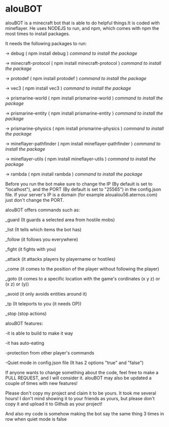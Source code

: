 # alouBOT
alouBOT is a minecraft bot that is able to do helpful things.It is coded with mineflayer. He uses NODEJS to run, and npm, which 
comes with npm the most times to install packages.

It needs the following packages to run:

-> debug                 ( npm install debug )                    _command to install the package_

-> minecraft-protocol    ( npm install minecraft-protocol )       _command to install the package_

-> protodef              ( npm install protodef )                 _command to install the package_

-> vec3                  ( npm install vec3 )                     _command to install the package_

-> prismarine-world      ( npm install prismarine-world )         _command to install the package_

-> prismarine-entity     ( npm install prismarine-entity )        _command to install the package_

-> prismarine-physics    ( npm install prismarine-physics )       _command to install the package_

-> mineflayer-pathfinder ( npm install mineflayer-pathfinder )    _command to install the package_

-> mineflayer-utils      ( npm install mineflayer-utils )         _command to install the package_

-> rambda                ( npm install rambda )                   _command to install the package_




Before you run the bot make sure to change the IP (By default is set to "localhost"), and the PORT (By default is set to "25565") in the config.json file.
If your server's IP is a domain (for example aloualou56.aternos.com) just don't change the PORT.


alouBOT offers commands such as:

_guard (It guards a selected area from hostile mobs)

_list (It tells which items the bot has)

_follow (it follows you everywhere)

_fight (it fights with you)

_attack (it attacks players by playername or hostiles)

_come (it comes to the position of the player without following the player)

_goto (it comes to a specific location with the game's cordinates (x y z) or (x z) or (y))

_avoid (it only avoids entities around it)

_tp (It teleports to you (it needs OP))

_stop (stop actions)



alouBOT features:

-it is able to build to make it way

-it has auto-eating

-protection from other player's commands 

-Quiet mode in config.json file (It has 2 options "true" and "false")




If anyone wants to change something about the code, feel free to make a PULL REQUEST, and I will consider it.
alouBOT may also be updated a couple of times with new features!

Please don't copy my project and claim it to be yours. It took me several hours! I don't mind showing it to your friends as yours, but please don't copy it and upload it to Github as your project!

And also my code is somehow making the bot say the same thing 3 times in row when quiet mode is false



